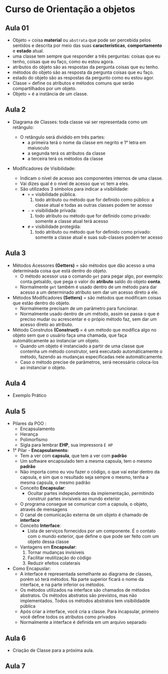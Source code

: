 # Curso de Orientação a objetos

## Aula 01 

* Objeto = coisa **material** ou `abstrata` que pode ser percebida pelos sentidos e descrita por meio das suas **características**, **comportamento** e **estado** atual.
* uma classe tem sempre que responder a três perguntas: coisas que eu tenho, coisas que eu faço, como eu estou agora.
* atributos do objeto são as respostas da pergunta coisas que eu tenho.
* métodos do objeto são as resposta da pergunta coisas que eu faço.
* estado do objeto são as respostas da pergunto como eu estou agor.
* Classe = define os atributos e métodos comuns que serão compartilhados por um objeto.
* Objeto = é a instância de um classe.

## Aula 2 

* Diagrama de Classes: toda classe vai ser representada como um retângulo:
	* O retângulo será dividido em três partes:
		* a primeira terá o nome da classe em negrito e 1° letra em maiusculo
		* a segunda terá os atributos da classe
		* a terceira terá os métodos da classe

* Modificadores de Visibilidade: 
	* Indicam o nível de acesso aos componentes internos de uma classe.	
	* Vai dizes qual é o nível de acesso que vc tem a eles.
	* São utilizados 3 símbolos para indicar a visibilidade:
		* `+` = visibilidade pública.
			1. todo atributo ou método que for definido como público:
			 a classe atual e todas as outras classes podem ter acesso 
		* `-` = visibilidade privada:
			1. todo atributo ou método que for definido como privado: somente a classe atual terá acesso
		* `#` = visibilidade protegida:
			1. todo atributo ou método que for definido como privado: somente a classe atual e suas sub-classes podem ter acesso

## Aula 3

* Métodos Acessores **(Getters)** = são métodos que dão acesso a uma determinada coisa que está dentro do objeto.
	* O método acessor usa o comando `get` para pegar algo, por exemplo: conta.getsaldo, que pega o valor do **atributo** saldo do objeto **conta**.
	* Normalmente  `get` também é usado dentro de um método para dar acesso a um determinado atributo sem dar um acesso direto a ele.
* Métodos Modificadores **(Setters)** = são métodos que modificam coisas que estão dentro do objeto.
	* Normalmente precisam de um parâmetro para funcionar.
	* Normalmente usado dentro de um método, assim se passa o que é preciso mudar ou acrescentar e o própio método faz, sem dar um acesso direto ao atributo.
* Método Construtos **(Construct)** = é um método que modifica algo no objeto sem que o usuário faça uma chamada, que faça automáticamente ao instanciar um objeto.
	* Quando um objeto é instanciado a partir de uma classe que contenha um método construtor, será executado automáticamente o método, fazendo as mudanças específicadas nele automáticamente. 
	* Caso o método precise de parâmetros, será necessário coloca-los ao instanciar o objeto.

## Aula 4 
* Exemplo Prático

## Aula 5

* Pilares da POO :
	* Encapsulamento
	* Herança
	* Polimorfismo
	* Sigla para lembrar **EHP**, sua impressora `É HP`
* 1° Pilar - **Encapsulamento**:
	* Tem a ver com **capsula**, que tem a ver com **padrão**
	* Um software encapsulado tem a mesma capsula, tem o mesmo **padrão**
	* Não importa como eu vou fazer o código, o que vai estar dentro da capsula, e sim que o resultado seja sempre o mesmo, tenha a mesma capsula, o mesmo padrão
	* Conceito **Encapsular**:
		* Ocultar partes independentes da implementação, permitindo construir partes invisíveis ao mundo exterior	 
	* O programa consegue se comunicar com a capsula, o objeto, através de mensagens
	* O canal de comunicação externa de um objeto é chamado de **interface**
	* Conceito **Interface**:
		* Lista de serviços fornecidos por um componente. É o contato com o mundo exterior, que define o que pode ser feito com um objeto dessa classe	
	* Vantagens em **Encapsular**:
		1. Tornar mudanças invisíveis
		2. Facilitar reutilização do código
		3. Reduzir efeitos colaterais
* Como Encapuslar: 
	* A interface é representada semelhante ao diagrama de classes, porém só terá métodos. Na parte superior ficará o nome da interface, e na parte inferior os métodos. 
	* Os métodos utilizados na interface são chamados de métodos abstratos. Os métodos abstratos são previstos, mas não implementados. Todos os métodos abstratos tem visibilidadde pública
	* Após criar a interface, você cria a classe. Para incapsular, primeiro você define todos os atributos como privados
	* Normalmente a interface é definida em um arquivo separado      	 

## Aula 6
* Criação de Classe para a próxima aula.

## Aula 7
